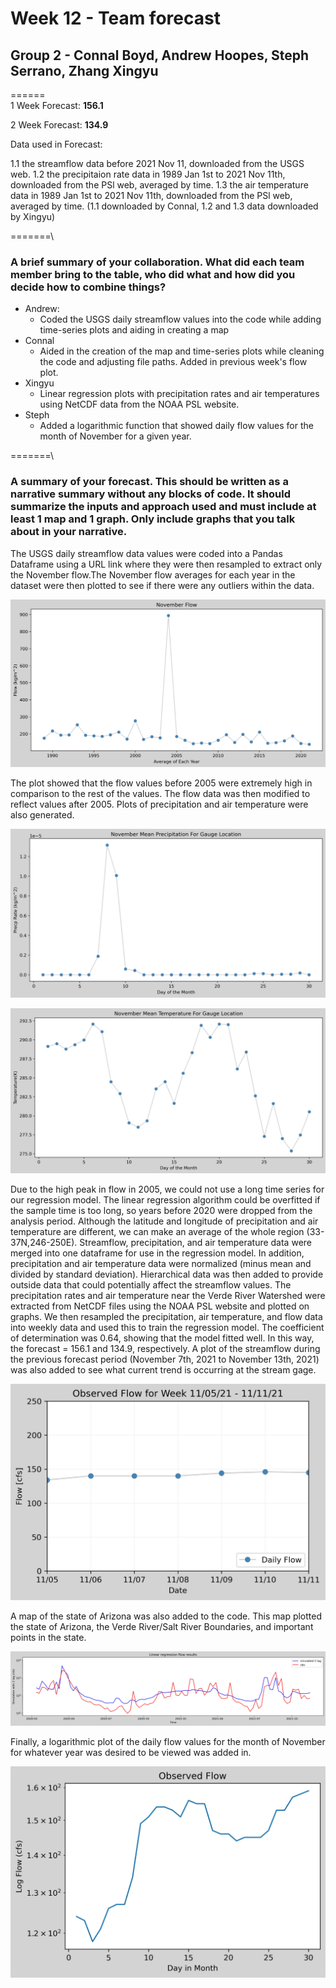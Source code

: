 # Week 12 - Team forecast
## Group 2 - Connal Boyd, Andrew Hoopes, Steph Serrano, Zhang Xingyu


======\
1 Week Forecast: **156.1**

2 Week Forecast: **134.9**

Data used in Forecast:

1.1 the streamflow data before 2021 Nov 11, downloaded from the USGS web.
1.2 the precipitaion rate data in 1989 Jan 1st to 2021 Nov 11th, downloaded from the PSl web, averaged by time.
1.3 the air temperature data in 1989 Jan 1st to 2021 Nov 11th, downloaded from the PSl web, averaged by time.
(1.1 downloaded by Connal, 1.2 and 1.3 data downloaded by Xingyu)

=======\
### A brief summary of your collaboration. What did each team member bring to the table, who did what and how did you decide how to combine things?
  - Andrew:
    - Coded the USGS daily streamflow values into the code while adding time-series plots and aiding in creating a map
  - Connal
    - Aided in the creation of the map and time-series plots while cleaning the code and adjusting file paths. Added in previous week's flow plot.
  - Xingyu
    - Linear regression plots with precipitation rates and air temperatures using NetCDF data from the NOAA PSL website.
  - Steph
    - Added a logarithmic function that showed daily flow values for the month of November for a given year.

=======\
### A summary of your forecast. This should be written as a narrative summary without any blocks of code. It should summarize the inputs and approach used and must include at least 1 map and 1 graph. Only include graphs that you talk about in your narrative.

  The USGS daily streamflow data values were coded into a Pandas Dataframe using a URL link where they were then resampled to extract only the November flow.The November flow averages for each year in the dataset were then plotted to see if there were any outliers within the data.
  
  ![picture 1](./Nov_flow.jpg) 

  The plot showed that the flow values before 2005 were extremely high in comparison to the rest of the values. The flow data was then modified to reflect values after 2005. Plots of precipitation and air temperature were also generated.

  ![picture 2](./Nov_precip.jpg)

  ![picture 3](./Nov_temp.jpg)

  Due to the high peak in flow in 2005, we could not use a long time series for our regression model. The linear regression algorithm could be overfitted if the sample time is too long, so years before 2020 were dropped from the analysis period. Although the latitude and longitude of precipitation and air temperature are different, we can make an average of the whole region (33-37N,246-250E). Streamflow, precipitation, and air temperature data were merged into one dataframe for use in the regression model. In addition, precipitation and air temperature data were normalized (minus mean and divided by standard deviation). Hierarchical data was then added to provide outside data that could potentially affect the streamflow values. The precipitation rates and air temperature near the Verde River Watershed were extracted from NetCDF files  using the NOAA PSL website and plotted on graphs. We then resampled the precipitation, air temperature, and flow data into weekly data and used this to train the regression model. The coefficient of determination was 0.64, showing that the model fitted well. In this way, the forecast = 156.1 and 134.9, respectively. A plot of the streamflow during the previous forecast period (November 7th, 2021 to November 13th, 2021) was also added to see what current trend is occurring at the stream gage. 
  
  ![picture 4](./last_week_stream_flow.jpg) 

  A map of the state of Arizona was also added to the code. This map plotted the state of Arizona, the Verde River/Salt River Boundaries, and important points in the state. 
  
  ![picture 5](./linear_regression.jpg) 

  Finally, a logarithmic plot of the daily flow values for the month of November for whatever year was desired to be viewed was added in.

   ![picture 6](./Nov_log_obs.jpg) 
